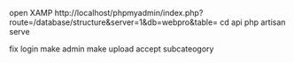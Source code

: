 open XAMP
http://localhost/phpmyadmin/index.php?route=/database/structure&server=1&db=webpro&table=
cd api
php artisan serve


fix login
make admin
make upload accept subcateogory